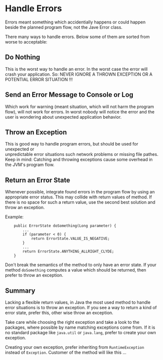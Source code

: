# Handle Errors

Errors meant something which accidentially happens or could happen beside the planned program flow, not the Jave Error class.

There many ways to handle errors. Below some of them are sorted from worse to acceptable:


## Do Nothing

This is the worst way to handle an error. In the worst case the error will crash your
application. So: NEVER IGNORE A THROWN EXCEPTION OR A POTENTIAL ERROR SITUATION !!!


## Send an Error Message to Console or Log

Which work for warning (meant situation, which will not harm the program flow), will not work for errors. In worst nobody will notice the error and the user is wondering about
unexpected application behavior.


## Throw an Exception

This is good way to handle program errors, but should be used for unexpected or 	
unpredictable error situations such network problems or missing file pathes.
Keep in mind: Catching and throwing exceptions cause some overhead in the JVM's program flow.


## Return an Error State

Whenever possible, integrate found errors in the program flow by using an appropriate error status.
This may collide with return values of method. If there is no space for such a return value, use the second best solution and throw an exception.

Example:

```
    public ErrorState doSomething(Long parameter) {
        ...
        if (parameter < 0) {
            return ErrorState.VALUE_IS_NEGATIVE;
        }
        ...
        return ErrorState.ANYTHING_ALLRIGHT_CLYDE;
    }
```

Don't break the semantics of the method to only have an error state. If your method `doSomething` computes a value which should be returned, then prefer to throw an exception.


## Summary

Lacking a flexible return values, in Java the most used method to handle error situations is to throw an exception. If you see a way to return a kind of error state, prefer this, other wise throw an exception.

Take care while choosing the right exception and take a look to the packages, where possible by name matching exceptions come from. If it is no standard package like `java.util` or `java.lang`, prefer to create your own exception.

Creating your own exception, prefer inheriting from `RuntimeException` instead of `Exception`. Customer of the method will like this ...
